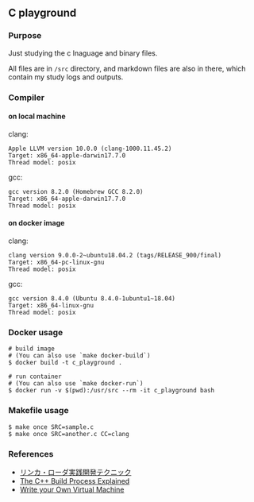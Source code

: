 ## C playground

### Purpose

Just studying the c lnaguage and binary files.

All files are in `/src` directory, and markdown files are also in there, which contain my study logs and outputs.

### Compiler

#### on local machine

clang:

```
Apple LLVM version 10.0.0 (clang-1000.11.45.2)
Target: x86_64-apple-darwin17.7.0
Thread model: posix
```

gcc:

```
gcc version 8.2.0 (Homebrew GCC 8.2.0)
Target: x86_64-apple-darwin17.7.0
Thread model: posix
```

#### on docker image

clang:

```
clang version 9.0.0-2~ubuntu18.04.2 (tags/RELEASE_900/final)
Target: x86_64-pc-linux-gnu
Thread model: posix
```

gcc:

```
gcc version 8.4.0 (Ubuntu 8.4.0-1ubuntu1~18.04)
Target: x86_64-linux-gnu
Thread model: posix
```

### Docker usage

```
# build image
# (You can also use `make docker-build`)
$ docker build -t c_playground .

# run container
# (You can also use `make docker-run`)
$ docker run -v $(pwd):/usr/src --rm -it c_playground bash
```

### Makefile usage

```
$ make once SRC=sample.c
$ make once SRC=another.c CC=clang
```

### References

- [リンカ・ローダ実践開発テクニック](http://kozos.jp/books/linker_book.html)
- [The C++ Build Process Explained](https://github.com/green7ea/cpp-compilation)
- [Write your Own Virtual Machine](https://justinmeiners.github.io/lc3-vm/)

